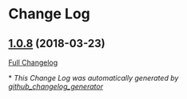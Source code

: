 # Change Log

## [1.0.8](https://github.com/pme123/scala-adapters/tree/1.0.8) (2018-03-23)
[Full Changelog](https://github.com/pme123/scala-adapters/compare/1.0.7...1.0.8)



\* *This Change Log was automatically generated by [github_changelog_generator](https://github.com/skywinder/Github-Changelog-Generator)*